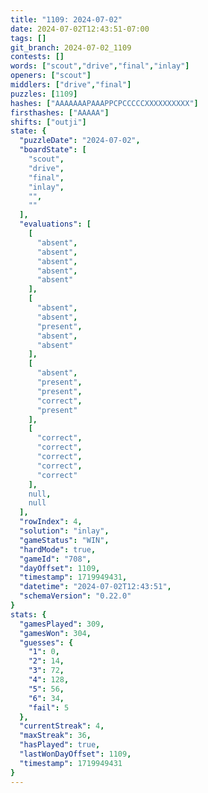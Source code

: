 ```yaml
---
title: "1109: 2024-07-02"
date: 2024-07-02T12:43:51-07:00
tags: []
git_branch: 2024-07-02_1109
contests: []
words: ["scout","drive","final","inlay"]
openers: ["scout"]
middlers: ["drive","final"]
puzzles: [1109]
hashes: ["AAAAAAAPAAAPPCPCCCCCXXXXXXXXXX"]
firsthashes: ["AAAAA"]
shifts: ["outji"]
state: {
  "puzzleDate": "2024-07-02",
  "boardState": [
    "scout",
    "drive",
    "final",
    "inlay",
    "",
    ""
  ],
  "evaluations": [
    [
      "absent",
      "absent",
      "absent",
      "absent",
      "absent"
    ],
    [
      "absent",
      "absent",
      "present",
      "absent",
      "absent"
    ],
    [
      "absent",
      "present",
      "present",
      "correct",
      "present"
    ],
    [
      "correct",
      "correct",
      "correct",
      "correct",
      "correct"
    ],
    null,
    null
  ],
  "rowIndex": 4,
  "solution": "inlay",
  "gameStatus": "WIN",
  "hardMode": true,
  "gameId": "708",
  "dayOffset": 1109,
  "timestamp": 1719949431,
  "datetime": "2024-07-02T12:43:51",
  "schemaVersion": "0.22.0"
}
stats: {
  "gamesPlayed": 309,
  "gamesWon": 304,
  "guesses": {
    "1": 0,
    "2": 14,
    "3": 72,
    "4": 128,
    "5": 56,
    "6": 34,
    "fail": 5
  },
  "currentStreak": 4,
  "maxStreak": 36,
  "hasPlayed": true,
  "lastWonDayOffset": 1109,
  "timestamp": 1719949431
}
---
```

<!-- more -->
